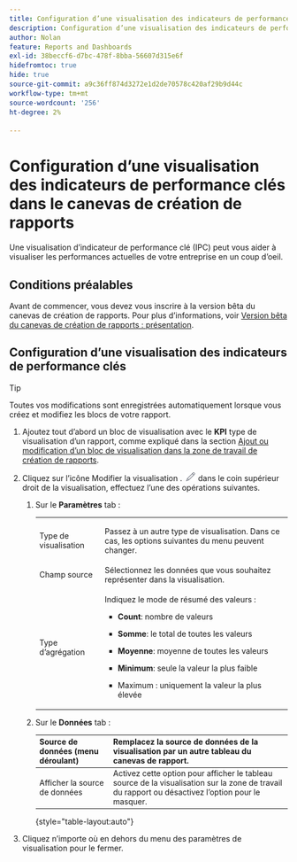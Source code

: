 ```yaml
---
title: Configuration d’une visualisation des indicateurs de performance clés dans le canevas de création de rapports
description: Configuration d’une visualisation des indicateurs de performance clés dans le canevas de création de rapports
author: Nolan
feature: Reports and Dashboards
exl-id: 38beccf6-d7bc-478f-8bba-56607d315e6f
hidefromtoc: true
hide: true
source-git-commit: a9c36ff874d3272e1d2de70578c420af29b9d44c
workflow-type: tm+mt
source-wordcount: '256'
ht-degree: 2%

---
```



# Configuration d’une visualisation des indicateurs de performance clés dans le canevas de création de rapports

Une visualisation d’indicateur de performance clé (IPC) peut vous aider à visualiser les performances actuelles de votre entreprise en un coup d’oeil.

## Conditions préalables

Avant de commencer, vous devez vous inscrire à la version bêta du canevas de création de rapports. Pour plus d’informations, voir [Version bêta du canevas de création de rapports : présentation](/help/quicksilver/product-announcements/betas/canvas-dashboards-beta/reporting-canvas-beta-overview.md).

## Configuration d’une visualisation des indicateurs de performance clés

>[!TIP]
>
>Toutes vos modifications sont enregistrées automatiquement lorsque vous créez et modifiez les blocs de votre rapport.

1. Ajoutez tout d’abord un bloc de visualisation avec le **KPI** type de visualisation d’un rapport, comme expliqué dans la section [Ajout ou modification d’un bloc de visualisation dans la zone de travail de création de rapports](../../../reports-and-dashboards/reporting-canvas/visualization-blocks/add-or-edit-report-visualization.md).

1. Cliquez sur l’icône Modifier la visualisation . ![](assets/edit-icon.png) dans le coin supérieur droit de la visualisation, effectuez l’une des opérations suivantes.

   1. Sur le **Paramètres** tab :

      <table style="table-layout:auto">
       <col>
       <col>
       <tbody>
        <tr>
         <td role="rowheader">Type de visualisation</td>
         <td><p>Passez à un autre type de visualisation. Dans ce cas, les options suivantes du menu peuvent changer.</p></td>
        </tr>
        <tr>
         <td role="rowheader">Champ source</td>
         <td>Sélectionnez les données que vous souhaitez représenter dans la visualisation.</td>
        </tr>
        <tr>
         <td role="rowheader">Type d’agrégation</td>
         <td><p> Indiquez le mode de résumé des valeurs :</p>
          <ul>
           <li><p><b>Count</b>: nombre de valeurs</p></li>
           <li><p><b>Somme</b>: le total de toutes les valeurs </p></li>
           <li><p><b>Moyenne</b>: moyenne de toutes les valeurs</p></li>
           <li><p><b>Minimum</b>: seule la valeur la plus faible</p></li>
           <li><p>Maximum : uniquement la valeur la plus élevée</p></li>
          </ul></td>
        </tr>
       </tbody>
      </table>

   1. Sur le **Données** tab :

      | Source de données (menu déroulant) | Remplacez la source de données de la visualisation par un autre tableau du canevas de rapport. |
      |---|---|
      | Afficher la source de données | Activez cette option pour afficher le tableau source de la visualisation sur la zone de travail du rapport ou désactivez l’option pour le masquer. |

      {style="table-layout:auto"}

      <!--   
      NOLAN-FLAG: convert table to html. 
      -->

1. Cliquez n’importe où en dehors du menu des paramètres de visualisation pour le fermer.
